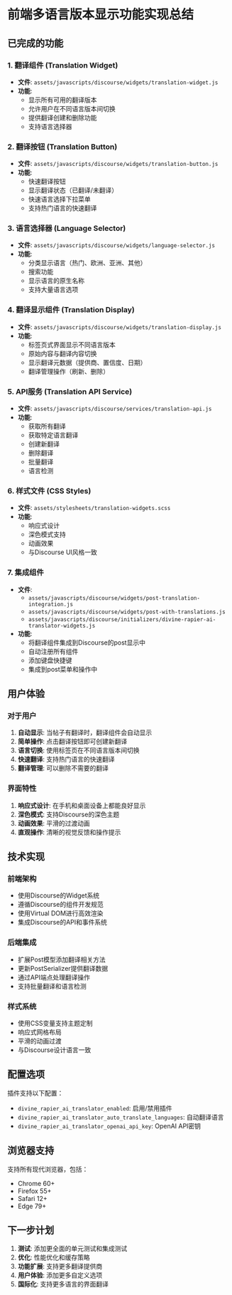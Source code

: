 # 前端多语言版本显示功能实现总结

## 已完成的功能

### 1. 翻译组件 (Translation Widget)
- **文件**: `assets/javascripts/discourse/widgets/translation-widget.js`
- **功能**: 
  - 显示所有可用的翻译版本
  - 允许用户在不同语言版本间切换
  - 提供翻译创建和删除功能
  - 支持语言选择器

### 2. 翻译按钮 (Translation Button)
- **文件**: `assets/javascripts/discourse/widgets/translation-button.js`
- **功能**:
  - 快速翻译按钮
  - 显示翻译状态（已翻译/未翻译）
  - 快速语言选择下拉菜单
  - 支持热门语言的快速翻译

### 3. 语言选择器 (Language Selector)
- **文件**: `assets/javascripts/discourse/widgets/language-selector.js`
- **功能**:
  - 分类显示语言（热门、欧洲、亚洲、其他）
  - 搜索功能
  - 显示语言的原生名称
  - 支持大量语言选项

### 4. 翻译显示组件 (Translation Display)
- **文件**: `assets/javascripts/discourse/widgets/translation-display.js`
- **功能**:
  - 标签页式界面显示不同语言版本
  - 原始内容与翻译内容切换
  - 显示翻译元数据（提供商、置信度、日期）
  - 翻译管理操作（刷新、删除）

### 5. API服务 (Translation API Service)
- **文件**: `assets/javascripts/discourse/services/translation-api.js`
- **功能**:
  - 获取所有翻译
  - 获取特定语言翻译
  - 创建新翻译
  - 删除翻译
  - 批量翻译
  - 语言检测

### 6. 样式文件 (CSS Styles)
- **文件**: `assets/stylesheets/translation-widgets.scss`
- **功能**:
  - 响应式设计
  - 深色模式支持
  - 动画效果
  - 与Discourse UI风格一致

### 7. 集成组件
- **文件**: 
  - `assets/javascripts/discourse/widgets/post-translation-integration.js`
  - `assets/javascripts/discourse/widgets/post-with-translations.js`
  - `assets/javascripts/discourse/initializers/divine-rapier-ai-translator-widgets.js`
- **功能**:
  - 将翻译组件集成到Discourse的post显示中
  - 自动注册所有组件
  - 添加键盘快捷键
  - 集成到post菜单和操作中

## 用户体验

### 对于用户
1. **自动显示**: 当帖子有翻译时，翻译组件会自动显示
2. **简单操作**: 点击翻译按钮即可创建新翻译
3. **语言切换**: 使用标签页在不同语言版本间切换
4. **快速翻译**: 支持热门语言的快速翻译
5. **翻译管理**: 可以删除不需要的翻译

### 界面特性
1. **响应式设计**: 在手机和桌面设备上都能良好显示
2. **深色模式**: 支持Discourse的深色主题
3. **动画效果**: 平滑的过渡动画
4. **直观操作**: 清晰的视觉反馈和操作提示

## 技术实现

### 前端架构
- 使用Discourse的Widget系统
- 遵循Discourse的组件开发规范
- 使用Virtual DOM进行高效渲染
- 集成Discourse的API和事件系统

### 后端集成
- 扩展Post模型添加翻译相关方法
- 更新PostSerializer提供翻译数据
- 通过API端点处理翻译操作
- 支持批量翻译和语言检测

### 样式系统
- 使用CSS变量支持主题定制
- 响应式网格布局
- 平滑的动画过渡
- 与Discourse设计语言一致

## 配置选项

插件支持以下配置：
- `divine_rapier_ai_translator_enabled`: 启用/禁用插件
- `divine_rapier_ai_translator_auto_translate_languages`: 自动翻译语言
- `divine_rapier_ai_translator_openai_api_key`: OpenAI API密钥

## 浏览器支持

支持所有现代浏览器，包括：
- Chrome 60+
- Firefox 55+
- Safari 12+
- Edge 79+

## 下一步计划

1. **测试**: 添加更全面的单元测试和集成测试
2. **优化**: 性能优化和缓存策略
3. **功能扩展**: 支持更多翻译提供商
4. **用户体验**: 添加更多自定义选项
5. **国际化**: 支持更多语言的界面翻译

